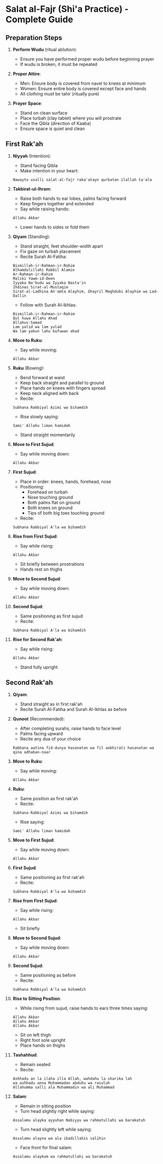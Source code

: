 # Salat al-Fajr (Shi'a Practice) - Complete Guide

## Preparation Steps

1. **Perform Wudu** (ritual ablution):
   - Ensure you have performed proper wudu before beginning prayer
   - If wudu is broken, it must be repeated

2. **Proper Attire**:
   - Men: Ensure body is covered from navel to knees at minimum
   - Women: Ensure entire body is covered except face and hands
   - All clothing must be tahir (ritually pure)

3. **Prayer Space**:
   - Stand on clean surface
   - Place turbah (clay tablet) where you will prostrate
   - Face the Qibla (direction of Kaaba)
   - Ensure space is quiet and clean

## First Rak'ah

1. **Niyyah** (Intention):
   - Stand facing Qibla
   - Make intention in your heart:
   ```
   Nawayto usalli salat-al-fajr raka'atayn qurbatan ilallah ta'ala
   ```

2. **Takbirat-ul-Ihram**:
   - Raise both hands to ear lobes, palms facing forward
   - Keep fingers together and extended
   - Say while raising hands:
   ```
   Allahu Akbar
   ```
   - Lower hands to sides or fold them

3. **Qiyam** (Standing):
   - Stand straight, feet shoulder-width apart
   - Fix gaze on turbah placement
   - Recite Surah Al-Fatiha:
   ```
   Bismillah-ir-Rahman-ir-Rahim
   Alhamdulillahi Rabbil Alamin
   Ar-Rahman-ir-Rahim
   Maliki Yawm-id-Deen
   Iyyaka Na'budu wa Iyyaka Nasta'in
   Ihdinas Sirat-al-Mustaqim
   Sirat-al-Ladhina An'amta Alayhim, Ghayril Maghdubi Alayhim wa Lad-Dallin
   ```
   - Follow with Surah Al-Ikhlas:
   ```
   Bismillah-ir-Rahman-ir-Rahim
   Qul huwa Allahu Ahad
   Allahus-Samad
   Lam yalid wa lam yulad
   Wa lam yakun lahu kufuwan ahad
   ```

4. **Move to Ruku**:
   - Say while moving:
   ```
   Allahu Akbar
   ```

5. **Ruku** (Bowing):
   - Bend forward at waist
   - Keep back straight and parallel to ground
   - Place hands on knees with fingers spread
   - Keep neck aligned with back
   - Recite:
   ```
   Subhana Rabbiyal Azimi wa bihamdih
   ```
   - Rise slowly saying:
   ```
   Sami' Allahu liman hamidah
   ```
   - Stand straight momentarily

6. **Move to First Sujud**:
   - Say while moving down:
   ```
   Allahu Akbar
   ```

7. **First Sujud**:
   - Place in order: knees, hands, forehead, nose
   - Positioning:
     - Forehead on turbah
     - Nose touching ground
     - Both palms flat on ground
     - Both knees on ground
     - Tips of both big toes touching ground
   - Recite:
   ```
   Subhana Rabbiyal A'la wa bihamdih
   ```

8. **Rise from First Sujud**:
   - Say while rising:
   ```
   Allahu Akbar
   ```
   - Sit briefly between prostrations
   - Hands rest on thighs

9. **Move to Second Sujud**:
   - Say while moving down:
   ```
   Allahu Akbar
   ```

10. **Second Sujud**:
    - Same positioning as first sujud
    - Recite:
    ```
    Subhana Rabbiyal A'la wa bihamdih
    ```

11. **Rise for Second Rak'ah**:
    - Say while rising:
    ```
    Allahu Akbar
    ```
    - Stand fully upright

## Second Rak'ah

1. **Qiyam**:
   - Stand straight as in first rak'ah
   - Recite Surah Al-Fatiha and Surah Al-Ikhlas as before

2. **Qunoot** (Recommended):
   - After completing surahs, raise hands to face level
   - Palms facing upward
   - Recite any dua of your choice
   ```
   Rabbana aatina fid-dunya hasanatan wa fil aakhirati hasanatan wa qina adhaban-naar
   ```

3. **Move to Ruku**:
   - Say while moving:
   ```
   Allahu Akbar
   ```

4. **Ruku**:
   - Same position as first rak'ah
   - Recite:
   ```
   Subhana Rabbiyal Azimi wa bihamdih
   ```
   - Rise saying:
   ```
   Sami' Allahu liman hamidah
   ```

5. **Move to First Sujud**:
   - Say while moving down:
   ```
   Allahu Akbar
   ```

6. **First Sujud**:
   - Same positioning as first rak'ah
   - Recite:
   ```
   Subhana Rabbiyal A'la wa bihamdih
   ```

7. **Rise from First Sujud**:
   - Say while rising:
   ```
   Allahu Akbar
   ```
   - Sit briefly

8. **Move to Second Sujud**:
   - Say while moving down:
   ```
   Allahu Akbar
   ```

9. **Second Sujud**:
   - Same positioning as before
   - Recite:
   ```
   Subhana Rabbiyal A'la wa bihamdih
   ```

10. **Rise to Sitting Position**:
    - While rising from sujud, raise hands to ears three times saying:
    ```
    Allahu Akbar
    Allahu Akbar
    Allahu Akbar
    ```
    - Sit on left thigh
    - Right foot sole upright
    - Place hands on thighs

11. **Tashahhud**:
    - Remain seated
    - Recite:
    ```
    Ashhadu an la ilaha illa Allah, wahdahu la sharika lah
    wa ashhadu anna Muhammadan abduhu wa rasuluh
    Allahumma salli ala Muhammadin wa ali Muhammad
    ```

12. **Salam**:
    - Remain in sitting position
    - Turn head slightly right while saying:
    ```
    Assalamu alayka ayyuhan Nabiyyu wa rahmatullahi wa barakatuh
    ```
    - Turn head slightly left while saying:
    ```
    Assalamu alayna wa ala ibadillahis salihin
    ```
    - Face front for final salam:
    ```
    Assalamu alaykum wa rahmatullahi wa barakatuh
    ```
